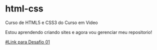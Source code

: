 # html-css
Curso de HTML5 e CSS3 do Curso em Video

Estou aprendendo criando sites e agora vou gerenciar meu repositorio!

<a href= "https://kauantrda.github.io/html_css/desafio/desafio.html">#Link para Desafio 01 </a>